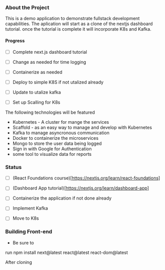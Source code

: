 
### About the Project ###
This is a demo application to demonstrate fullstack development capabilities. 
The aplication will start as a clone of the nextjs dashboard tutorial.  once the tutorial is complete it will incorporate K8s and Kafka.

#### Progress ####
- [ ] Complete next.js dashboard tutorial
- [ ] Change as needed for time logging
- [ ] Containerize as needed
- [ ] Deploy to simple K8S if not utalized already
- [ ] Update to utalize kafka
- [ ] Set up Scalling for K8s



The following technologies will be featured
- Kubernetes - A cluster for mange the services
- Scaffold - as an easy way to manage and develop with Kubernetes
- Kafka to manage asyncronous communication
- Docker to containerize the microservices
- Mongo to store the user data being logged
- Sign in with Google for Authentication
- some tool to visualize data for reports

### Status ###
- [ ] (React Foundations course)[https://nextjs.org/learn/react-foundations]
- [ ] (Dashboard App tutorial)[https://nextjs.org/learn/dashboard-app]
- [ ] Containerize the application if not done already
- [ ] Implement Kafka
- [ ] Move to K8s


### Building Front-end ###
- Be sure to 

run npm install next@latest react@latest react-dom@latest

After cloning
